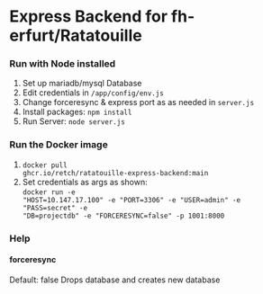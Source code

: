 # Express Backend for fh-erfurt/Ratatouille

### Run with Node installed

1. Set up mariadb/mysql Database
2. Edit credentials in <code>/app/config/env.js</code>
3. Change forceresync & express port as as needed in <code>server.js</code>
4. Install packages: <code>npm install</code>
5. Run Server: <code>node server.js</code>

### Run the Docker image

1. <code>docker pull ghcr.io/retch/ratatouille-express-backend:main</code>
2. Set credentials as args as shown:<br><code>docker run -e "HOST=10.147.17.100" -e "PORT=3306" -e "USER=admin" -e "PASS=secret" -e "DB=projectdb" -e "FORCERESYNC=false" -p 1001:8000</code>

### Help

#### forceresync

Default: false
Drops database and creates new database

